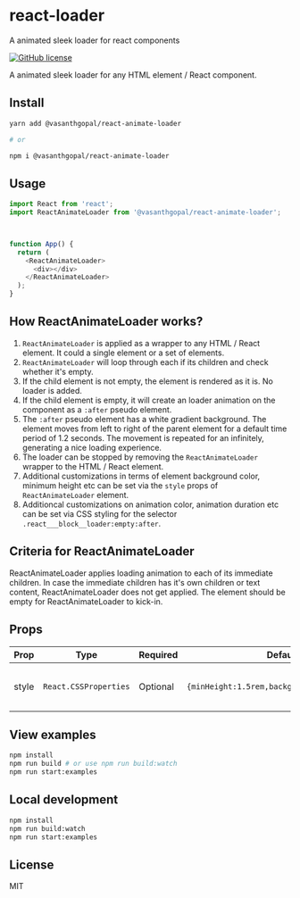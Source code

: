 # react-loader
A animated sleek loader for react components

[![GitHub license](https://img.shields.io/github/license/vasanthonline/battleship?logo=MIT)](https://github.com/vasanthonline/react-loader/blob/main/LICENSE)

A animated sleek loader for any HTML element / React component.


## Install

```bash
yarn add @vasanthgopal/react-animate-loader

# or

npm i @vasanthgopal/react-animate-loader
```

## Usage

```javascript
import React from 'react';
import ReactAnimateLoader from '@vasanthgopal/react-animate-loader';



function App() {
  return (
    <ReactAnimateLoader>
      <div></div>
    </ReactAnimateLoader>
  );
}
```

## How ReactAnimateLoader works?
1. `ReactAnimateLoader` is applied as a wrapper to any HTML / React element. It could a single element or a set of elements.
2. `ReactAnimateLoader` will loop through each if its children and check whether it's empty.
3. If the child element is not empty, the element is rendered as it is. No loader is added.
4. If the child element is empty, it will create an loader animation on the component as a `:after` pseudo element.
5. The `:after` pseudo element has a white gradient background. The element moves from left to right of the parent element for a default time period of 1.2 seconds. The movement is repeated for an infinitely, generating a nice loading experience.
6. The loader can be stopped by removing the `ReactAnimateLoader` wrapper to the HTML / React element.
7. Additional customizations in terms of element background color, minimum height etc can be set via the `style` props of `ReactAnimateLoader` element.
8. Additioncal customizations on animation color, animation duration etc can be set via CSS styling for the selector `.react___block__loader:empty:after`.


## Criteria for ReactAnimateLoader

ReactAnimateLoader applies loading animation to each of its immediate children. 
In case the immediate children has it's own children or text content, ReactAnimateLoader does not get applied. The element should be empty for ReactAnimateLoader to kick-in.

## Props

| Prop                      | Type            | Required             |  Default                        | Description                                                                                                                                                                                                                                                                                                                                                                                                      |
| ------------------------- | --------------- | --------------- | ------------------------------ | ---------------------------------------------------------------------------------------------------------------------------------------------------------------------------------------------------------------------------------------------------------------------------------------------------------------------------------------------------------------------------------------------------------------- |
| style                     | `React.CSSProperties`        | Optional         |   `{minHeight:1.5rem,backgroundColor:#e2e2e2}`                           | Custom CSS styling for children of ReactAnimateLoader component.                                                                                                                                                                                                                                                                                                                                                                                       |



## View examples

```bash
npm install
npm run build # or use npm run build:watch
npm run start:examples
```

## Local development

```bash
npm install
npm run build:watch
npm run start:examples
```

## License

MIT

